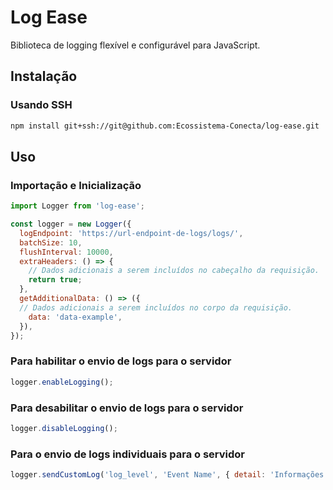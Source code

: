 # Log Ease

Biblioteca de logging flexível e configurável para JavaScript.

## Instalação

### Usando SSH

```bash
npm install git+ssh://git@github.com:Ecossistema-Conecta/log-ease.git
```

## Uso

### Importação e Inicialização

```javascript
import Logger from 'log-ease';

const logger = new Logger({
  logEndpoint: 'https://url-endpoint-de-logs/logs/',
  batchSize: 10,
  flushInterval: 10000,
  extraHeaders: () => {
    // Dados adicionais a serem incluídos no cabeçalho da requisição.
    return true;
  },
  getAdditionalData: () => ({
  // Dados adicionais a serem incluídos no corpo da requisição.
    data: 'data-example',
  }),
});
```
### Para habilitar o envio de logs para o servidor

```javascript
logger.enableLogging();
```

### Para desabilitar o envio de logs para o servidor

```javascript
logger.disableLogging();
```

### Para o envio de logs individuais para o servidor

```javascript
logger.sendCustomLog('log_level', 'Event Name', { detail: 'Informações adicionais' });
```
